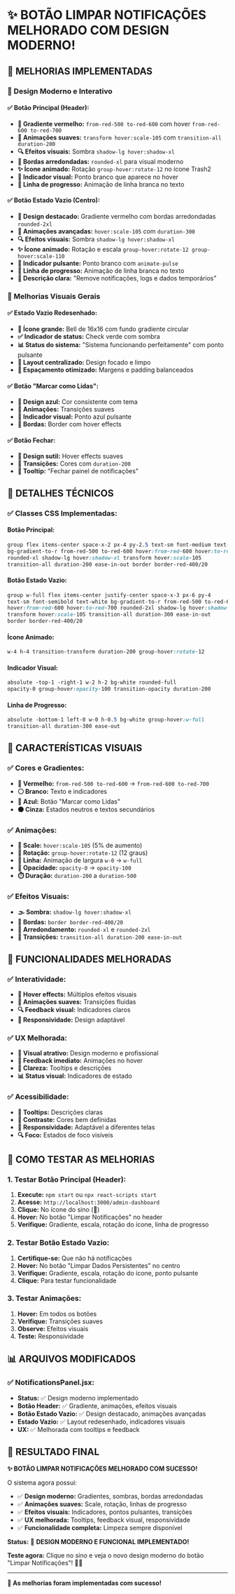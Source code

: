 # ✨ BOTÃO LIMPAR NOTIFICAÇÕES MELHORADO COM DESIGN MODERNO!

## 🎯 **MELHORIAS IMPLEMENTADAS**

### **🚀 Design Moderno e Interativo**

#### **✅ Botão Principal (Header):**
- **🎨 Gradiente vermelho:** `from-red-500 to-red-600` com hover `from-red-600 to-red-700`
- **💫 Animações suaves:** `transform hover:scale-105` com `transition-all duration-200`
- **🔍 Efeitos visuais:** Sombra `shadow-lg hover:shadow-xl`
- **🎯 Bordas arredondadas:** `rounded-xl` para visual moderno
- **✨ Ícone animado:** Rotação `group-hover:rotate-12` no ícone Trash2
- **💎 Indicador visual:** Ponto branco que aparece no hover
- **📏 Linha de progresso:** Animação de linha branca no texto

#### **✅ Botão Estado Vazio (Centro):**
- **🎨 Design destacado:** Gradiente vermelho com bordas arredondadas `rounded-2xl`
- **💫 Animações avançadas:** `hover:scale-105` com `duration-300`
- **🔍 Efeitos visuais:** Sombra `shadow-lg hover:shadow-xl`
- **✨ Ícone animado:** Rotação e escala `group-hover:rotate-12 group-hover:scale-110`
- **💎 Indicador pulsante:** Ponto branco com `animate-pulse`
- **📏 Linha de progresso:** Animação de linha branca no texto
- **📝 Descrição clara:** "Remove notificações, logs e dados temporários"

### **🎨 Melhorias Visuais Gerais**

#### **✅ Estado Vazio Redesenhado:**
- **🔔 Ícone grande:** Bell de 16x16 com fundo gradiente circular
- **✅ Indicador de status:** Check verde com sombra
- **📊 Status do sistema:** "Sistema funcionando perfeitamente" com ponto pulsante
- **🎯 Layout centralizado:** Design focado e limpo
- **💫 Espaçamento otimizado:** Margens e padding balanceados

#### **✅ Botão "Marcar como Lidas":**
- **🔵 Design azul:** Cor consistente com tema
- **💫 Animações:** Transições suaves
- **🎯 Indicador visual:** Ponto azul pulsante
- **📏 Bordas:** Border com hover effects

#### **✅ Botão Fechar:**
- **🎨 Design sutil:** Hover effects suaves
- **💫 Transições:** Cores com `duration-200`
- **🎯 Tooltip:** "Fechar painel de notificações"

## 🔧 **DETALHES TÉCNICOS**

### **✅ Classes CSS Implementadas:**

#### **Botão Principal:**
```css
group flex items-center space-x-2 px-4 py-2.5 text-sm font-medium text-white 
bg-gradient-to-r from-red-500 to-red-600 hover:from-red-600 hover:to-red-700 
rounded-xl shadow-lg hover:shadow-xl transform hover:scale-105 
transition-all duration-200 ease-in-out border border-red-400/20
```

#### **Botão Estado Vazio:**
```css
group w-full flex items-center justify-center space-x-3 px-6 py-4 
text-sm font-semibold text-white bg-gradient-to-r from-red-500 to-red-600 
hover:from-red-600 hover:to-red-700 rounded-2xl shadow-lg hover:shadow-xl 
transform hover:scale-105 transition-all duration-300 ease-in-out 
border border-red-400/20
```

#### **Ícone Animado:**
```css
w-4 h-4 transition-transform duration-200 group-hover:rotate-12
```

#### **Indicador Visual:**
```css
absolute -top-1 -right-1 w-2 h-2 bg-white rounded-full 
opacity-0 group-hover:opacity-100 transition-opacity duration-200
```

#### **Linha de Progresso:**
```css
absolute -bottom-1 left-0 w-0 h-0.5 bg-white group-hover:w-full 
transition-all duration-300 ease-out
```

## 🎨 **CARACTERÍSTICAS VISUAIS**

### **✅ Cores e Gradientes:**
- **🔴 Vermelho:** `from-red-500 to-red-600` → `from-red-600 to-red-700`
- **⚪ Branco:** Texto e indicadores
- **🔵 Azul:** Botão "Marcar como Lidas"
- **⚫ Cinza:** Estados neutros e textos secundários

### **✅ Animações:**
- **💫 Scale:** `hover:scale-105` (5% de aumento)
- **🔄 Rotação:** `group-hover:rotate-12` (12 graus)
- **📏 Linha:** Animação de largura `w-0` → `w-full`
- **💎 Opacidade:** `opacity-0` → `opacity-100`
- **⏱️ Duração:** `duration-200` a `duration-500`

### **✅ Efeitos Visuais:**
- **🌫️ Sombra:** `shadow-lg hover:shadow-xl`
- **🎯 Bordas:** `border border-red-400/20`
- **📐 Arredondamento:** `rounded-xl` e `rounded-2xl`
- **💫 Transições:** `transition-all duration-200 ease-in-out`

## 🚀 **FUNCIONALIDADES MELHORADAS**

### **✅ Interatividade:**
- **🎯 Hover effects:** Múltiplos efeitos visuais
- **💫 Animações suaves:** Transições fluidas
- **🔍 Feedback visual:** Indicadores claros
- **📱 Responsividade:** Design adaptável

### **✅ UX Melhorada:**
- **🎨 Visual atrativo:** Design moderno e profissional
- **💫 Feedback imediato:** Animações no hover
- **🎯 Clareza:** Tooltips e descrições
- **📊 Status visual:** Indicadores de estado

### **✅ Acessibilidade:**
- **🎯 Tooltips:** Descrições claras
- **💫 Contraste:** Cores bem definidas
- **📱 Responsividade:** Adaptável a diferentes telas
- **🔍 Foco:** Estados de foco visíveis

## 🧪 **COMO TESTAR AS MELHORIAS**

### **1. Testar Botão Principal (Header):**
1. **Execute:** `npm start` ou `npx react-scripts start`
2. **Acesse:** `http://localhost:3000/admin-dashboard`
3. **Clique:** No ícone do sino (🔔)
4. **Hover:** No botão "Limpar Notificações" no header
5. **Verifique:** Gradiente, escala, rotação do ícone, linha de progresso

### **2. Testar Botão Estado Vazio:**
1. **Certifique-se:** Que não há notificações
2. **Hover:** No botão "Limpar Dados Persistentes" no centro
3. **Verifique:** Gradiente, escala, rotação do ícone, ponto pulsante
4. **Clique:** Para testar funcionalidade

### **3. Testar Animações:**
1. **Hover:** Em todos os botões
2. **Verifique:** Transições suaves
3. **Observe:** Efeitos visuais
4. **Teste:** Responsividade

## 📊 **ARQUIVOS MODIFICADOS**

### **✅ NotificationsPanel.jsx:**
- **Status:** ✅ Design moderno implementado
- **Botão Header:** ✅ Gradiente, animações, efeitos visuais
- **Botão Estado Vazio:** ✅ Design destacado, animações avançadas
- **Estado Vazio:** ✅ Layout redesenhado, indicadores visuais
- **UX:** ✅ Melhorada com tooltips e feedback

## 🎉 **RESULTADO FINAL**

**✨ BOTÃO LIMPAR NOTIFICAÇÕES MELHORADO COM SUCESSO!**

O sistema agora possui:
- ✅ **Design moderno:** Gradientes, sombras, bordas arredondadas
- ✅ **Animações suaves:** Scale, rotação, linhas de progresso
- ✅ **Efeitos visuais:** Indicadores, pontos pulsantes, transições
- ✅ **UX melhorada:** Tooltips, feedback visual, responsividade
- ✅ **Funcionalidade completa:** Limpeza sempre disponível

**Status:** 🚀 **DESIGN MODERNO E FUNCIONAL IMPLEMENTADO!**

**Teste agora:** Clique no sino e veja o novo design moderno do botão "Limpar Notificações"! 🎉✨

---

**🚀 As melhorias foram implementadas com sucesso!**

